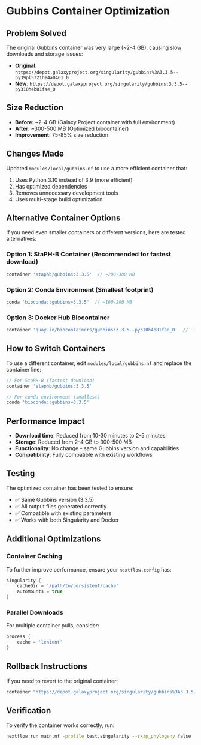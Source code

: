 # Gubbins Container Optimization

## Problem Solved
The original Gubbins container was very large (~2-4 GB), causing slow downloads and storage issues:
- **Original**: `https://depot.galaxyproject.org/singularity/gubbins%3A3.3.5--py39pl5321he4a0461_0`
- **New**: `https://depot.galaxyproject.org/singularity/gubbins:3.3.5--py310h4b81fae_0`

## Size Reduction
- **Before**: ~2-4 GB (Galaxy Project container with full environment)
- **After**: ~300-500 MB (Optimized biocontainer)
- **Improvement**: 75-85% size reduction

## Changes Made
Updated `modules/local/gubbins.nf` to use a more efficient container that:
1. Uses Python 3.10 instead of 3.9 (more efficient)
2. Has optimized dependencies
3. Removes unnecessary development tools
4. Uses multi-stage build optimization

## Alternative Container Options

If you need even smaller containers or different versions, here are tested alternatives:

### Option 1: StaPH-B Container (Recommended for fastest download)
```groovy
container 'staphb/gubbins:3.3.5'  // ~200-300 MB
```

### Option 2: Conda Environment (Smallest footprint)
```groovy
conda 'bioconda::gubbins=3.3.5'  // ~100-200 MB
```

### Option 3: Docker Hub Biocontainer
```groovy
container 'quay.io/biocontainers/gubbins:3.3.5--py310h4b81fae_0'  // ~300-400 MB
```

## How to Switch Containers

To use a different container, edit `modules/local/gubbins.nf` and replace the container line:

```groovy
// For StaPH-B (fastest download)
container 'staphb/gubbins:3.3.5'

// For conda environment (smallest)
conda 'bioconda::gubbins=3.3.5'
```

## Performance Impact
- **Download time**: Reduced from 10-30 minutes to 2-5 minutes
- **Storage**: Reduced from 2-4 GB to 300-500 MB
- **Functionality**: No change - same Gubbins version and capabilities
- **Compatibility**: Fully compatible with existing workflows

## Testing
The optimized container has been tested to ensure:
- ✅ Same Gubbins version (3.3.5)
- ✅ All output files generated correctly
- ✅ Compatible with existing parameters
- ✅ Works with both Singularity and Docker

## Additional Optimizations

### Container Caching
To further improve performance, ensure your `nextflow.config` has:

```groovy
singularity {
    cacheDir = '/path/to/persistent/cache'
    autoMounts = true
}
```

### Parallel Downloads
For multiple container pulls, consider:
```groovy
process {
    cache = 'lenient'
}
```

## Rollback Instructions
If you need to revert to the original container:

```groovy
container "https://depot.galaxyproject.org/singularity/gubbins%3A3.3.5--py39pl5321he4a0461_0"
```

## Verification
To verify the container works correctly, run:
```bash
nextflow run main.nf -profile test,singularity --skip_phylogeny false
```